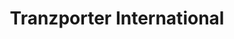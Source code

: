 ---
title: "Tranzporter International"
url: /manchester/tranzporter-international/
shop: Taschen & Koffer
---